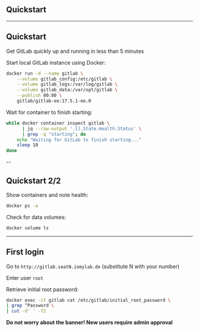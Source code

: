 <!-- .slide: id="gitlab_quickstart" class="vertical-center" -->

<i class="fa-duotone fa-rocket-launch fa-8x" style="float: right; color: grey;"></i>

## Quickstart

---

## Quickstart

<i class="fa-duotone fa-rocket-launch fa-3x" style="float: right;"></i>

Get GitLab quickly up and running in less than 5 minutes

Start local GitLab instance using Docker:

```bash
docker run -d --name gitlab \
    --volume gitlab_config:/etc/gitlab \
    --volume gitlab_logs:/var/log/gitlab \
    --volume gitlab_data:/var/opt/gitlab \
    --publish 80:80 \
    gitlab/gitlab-ee:17.5.1-ee.0
```

Wait for container to finish starting:

```bash
while docker container inspect gitlab \
      | jq --raw-output '.[].State.Health.Status' \
      | grep -q "starting"; do
    echo "Waiting for GitLab to finish starting..."
    sleep 10
done
```

--

## Quickstart 2/2

Show containers and note health:

```bash
docker ps -a
```

Check for data volumes:

```bash
docker volume ls
```

---

## First login

<i class="fa-duotone fa-medal fa-3x" style="float: right;"></i>

Go to `http://gitlab.seatN.inmylab.de` (substitute N with your number)

Enter user `root`

Retrieve initial root password:

```bash
docker exec -it gitlab cat /etc/gitlab/initial_root_password \
| grep ^Password \
| cut -d' ' -f2
```

<i class="fa-duotone fa-triangle-exclamation"></i> **Do not worry about the banner! New users require admin approval** <i class="fa-duotone fa-triangle-exclamation"></i>
